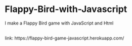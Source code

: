 # Flappy-Bird-with-Javascript
I make a Flappy Bird game with JavaScript and Html

</br>
link: https://flappy-bird-game-javascript.herokuapp.com/

